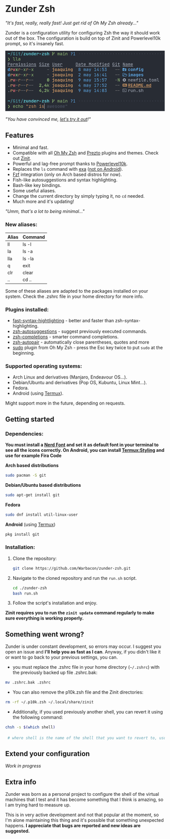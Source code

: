 # Zunder Zsh

*"It's fast, really, really fast! Just get rid of Oh My Zsh already..."*

Zunder is a configuration utility for configuring Zsh the way it should work out of the box. The configuration is build on top of Zinit and Powerlevel10k prompt, so it's insanely fast.

![example](images/example.png)

*"You have convinced me, [let's try it out](https://github.com/Warbacon/zunder-zsh#getting-started)!"*

## Features

- Minimal and fast.
- Compatible with all [Oh My Zsh](https://github.com/ohmyzsh/ohmyzsh) and [Prezto](https://github.com/sorin-ionescu/prezto)
plugins and themes. Check out [Zinit](https://github.com/zdharma-continuum/zinit).
- Powerful and lag-free prompt thanks to [Powerlevel10k](https://github.com/romkatv/powerlevel10k).
- Replaces the `ls` command with [exa](https://github.com/ogham/exa) 
([not on Android](https://github.com/Warbacon/zunder-zsh/issues/1#issuecomment-1121312633)).
- [Fzf](https://github.com/junegunn/fzf) integration (only on Arch based distros for now).
- Fish-like autosuggestions and syntax highlighting. 
- Bash-like key bindings.
- Some useful aliases.
- Change the current directory by simply typing it, no ```cd``` needed.
- Much more and it's updating!

*"Umm, that's a lot to being minimal..."*

### New aliases:

| Alias | Command                      |
| ----- | -----------------------------|
| ll    | ls -l                        |
| la    | ls -a                        |
| lla   | ls -la                        |
| q     | exit                         |
| clr   | clear                        |
| ..    | cd ..                        |

Some of these aliases are adapted to the packages installed on your system.
Check the .zshrc file in your home directory for more info.

### Plugins installed:

- [fast-syntax-hightlighting](https://github.com/zdharma-continuum/fast-syntax-highlighting) - better
and faster than zsh-syntax-highlighting.
- [zsh-autosuggestions](https://github.com/zsh-users/zsh-autosuggestions) - suggest previously
executed commands.
- [zsh-completions](https://github.com/zsh-users/zsh-completions) - smarter command completions.
- [zsh-autopair](https://github.com/hlissner/zsh-autopair) - automatically close parentheses,
quotes and more
- [sudo](https://github.com/ohmyzsh/ohmyzsh/tree/master/plugins/sudo) plugin from Oh My Zsh -
press the Esc key twice to put ```sudo``` at the beginning.

### Supported operating systems:

- Arch Linux and derivatives (Manjaro, Endeavour OS...).
- Debian/Ubuntu and derivatives (Pop OS, Kubuntu, Linux Mint...).
- Fedora.
- Android (using [Termux](https://termux.com/)).

Might support more in the future, depending on requests.

## Getting started

### Dependencies:

**You must install a [Nerd Font](https://www.nerdfonts.com/font-downloads) and set it as default font in your terminal to see all the icons correctly. On Android, you can install [Termux:Styling](https://f-droid.org/es/packages/com.termux.styling) and
use for example Fira Code**

**Arch based distributions**

```sh
sudo pacman -S git
```

**Debian/Ubuntu based distributions**

```sh
sudo apt-get install git
```

**Fedora**

```sh
sudo dnf install util-linux-user
```

**Android** (using [Termux](https://termux.com/))

```sh
pkg install git
```

### Installation:

1. Clone the repository:
   
   ```sh
   git clone https://github.com/Warbacon/zunder-zsh.git
   ```

2. Navigate to the cloned repository and run the `run.sh` script.
   
   ```sh
   cd ./zunder-zsh
   bash run.sh
   ```

3. Follow the script's installation and enjoy.

**Zinit requires you to run the ```zinit update``` command regularly to make sure everything is working properly.**

## Something went wrong?

Zunder is under constant development, so errors may occur. I suggest you open an issue and **I'll help you as fast as I can**. 
Anyway, if you didn't like it or want to go back to your previous settings, you can.

- you must replace the .zshrc file in your home directory (```~/.zshrc```) with the previously backed up file
.zshrc.bak:
```bash
mv .zshrc.bak .zshrc
```

- You can also remove the p10k.zsh file and the Zinit directories:

```bash
rm -rf ~/.p10k.zsh ~/.local/share/zinit
```

- Additionally, if you used previously another shell, you can revert it using the following command:
```bash
chsh -s $(which shell)

 # where shell is the name of the shell that you want to revert to, usually bash.
```

## Extend your configuration

*Work in progress*

## Extra info

Zunder was born as a personal project to configure the shell of the virtual machines 
that I test and it has become something that I think is amazing, so I am trying hard to measure up.

This is in very active development and not that popular at the moment, so
I'm alone maintaining this thing and it's possible that something unexpected
happens. **I appreciate that bugs are reported and new ideas are suggested.** 